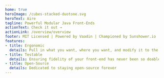 ```yaml
---
home: true
heroImage: /cubes-stacked-duotone.svg
heroText: Aire 
tagline: Powerful Modular Java Front-Ends 
actionText: Check it out →
actionLink: /overview/overview
footer: MIT Licensed | Powered by Vaadin | Championed by Sunshower.io | © 2018-present Sunshower.io
features:
- title: Ergonomic 
  details: Pull in what you want, where you want, and modify it to the moon
- title: Testable
  details: Ensuring fidelity of your front-end has never been so doable
- title: Open-Source 
  details: Dedicated to staying open-source forever 
---
```


